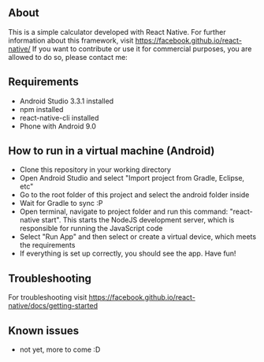 ## About

This is a simple calculator developed with React Native. For further information about this framework, visit https://facebook.github.io/react-native/
If you want to contribute or use it for commercial purposes, you are allowed to do so, please contact me: 

## Requirements
 * Android Studio 3.3.1 installed
 * npm installed
 * react-native-cli installed
 * Phone with Android 9.0

## How to run in a virtual machine (Android)
 * Clone this repository in your working directory
 * Open Android Studio and select "Import project from Gradle, Eclipse, etc"
 * Go to the root folder of this project and select the android folder inside
 * Wait for Gradle to sync :P
 * Open terminal, navigate to project folder and run this command: "react-native start". This starts the NodeJS development server, which is responsible for   	  running the JavaScript code
 * Select "Run App" and then select or create a virtual device, which meets the requirements
 * If everything is set up correctly, you should see the app. Have fun! 

## Troubleshooting

For troubleshooting visit https://facebook.github.io/react-native/docs/getting-started


## Known issues
* not yet, more to come :D
